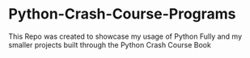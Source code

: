 # Python-Crash-Course-Programs
This Repo was created to showcase my usage of Python Fully and my smaller projects built through the Python Crash Course Book
